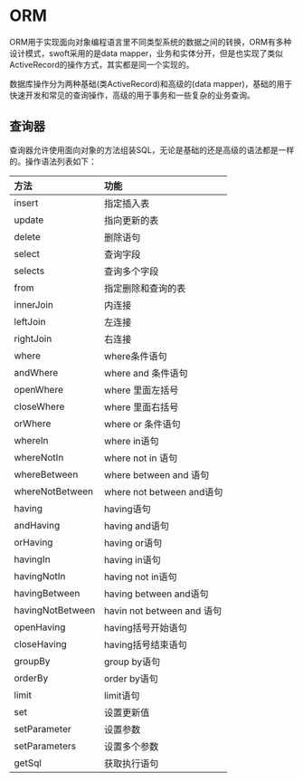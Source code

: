 # ORM

ORM用于实现面向对象编程语言里不同类型系统的数据之间的转换，ORM有多种设计模式，swoft采用的是data mapper，业务和实体分开，但是也实现了类似ActiveRecord的操作方式，其实都是同一个实现的。

数据库操作分为两种基础\(类ActiveRecord\)和高级的\(data mapper\)，基础的用于快速开发和常见的查询操作，高级的用于事务和一些复杂的业务查询。

## 查询器

查询器允许使用面向对象的方法组装SQL，无论是基础的还是高级的语法都是一样的。操作语法列表如下：

| 方法 | 功能 |
| :--- | :--- |
| insert | 指定插入表 |
| update | 指向更新的表 |
| delete | 删除语句 |
| select | 查询字段 |
| selects | 查询多个字段 |
| from | 指定删除和查询的表 |
| innerJoin | 内连接 |
| leftJoin | 左连接 |
| rightJoin | 右连接 |
| where | where条件语句 |
| andWhere | where and 条件语句 |
| openWhere | where 里面左括号 |
| closeWhere | where 里面右括号 |
| orWhere | where or 条件语句 |
| whereIn | where in语句 |
| whereNotIn | where not in 语句 |
| whereBetween | where between and 语句 |
| whereNotBetween | where not between and语句 |
| having | having语句 |
| andHaving | having and语句 |
| orHaving | having or语句 |
| havingIn | having in语句 |
| havingNotIn | having not in语句 |
| havingBetween | having between and语句 |
| havingNotBetween | havin not between and 语句 |
| openHaving | having括号开始语句 |
| closeHaving | having括号结束语句 |
| groupBy | group by语句 |
| orderBy | order by语句 |
| limit | limit语句 |
| set | 设置更新值 |
| setParameter | 设置参数 |
| setParameters | 设置多个参数 |
| getSql | 获取执行语句 |



